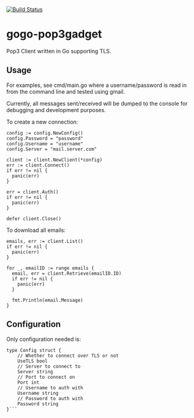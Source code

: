 [![Build Status](https://travis-ci.org/benmj87/gogo-pop3gadget.png)](https://travis-ci.org/benmj87/gogo-pop3gadget)

# gogo-pop3gadget
Pop3 Client written in Go supporting TLS.

## Usage
For examples, see cmd/main.go where a username/password is read in from the command line and tested using gmail.

Currently, all messages sent/received will be dumped to the console for debugging and development purposes.

To create a new connection:
```
config := config.NewConfig()
config.Password = "password"
config.Username = "username"
config.Server = "mail.server.com"

client := client.NewClient(*config)
err := client.Connect()
if err != nil {
  panic(err)
}

err = client.Auth()
if err != nil {
  panic(err)
}

defer client.Close()    
```

To download all emails:
```
emails, err := client.List() 
if err != nil {
  panic(err)
}

for _, emailID := range emails {
  email, err = client.Retrieve(emailID.ID) 
  if err != nil {
    panic(err)
  }
  
  fmt.Println(email.Message)
}
```

## Configuration
Only configuration needed is:

```
type Config struct {
    // Whether to connect over TLS or not
    UseTLS bool
    // Server to connect to 
    Server string
    // Port to connect on
    Port int
    // Username to auth with
    Username string
    // Password to auth with
    Password string
}```
